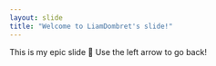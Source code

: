 ```yaml
---
layout: slide
title: "Welcome to LiamDombret's slide!"
---
```

This is my epic slide :tada:
Use the left arrow to go back!
